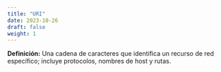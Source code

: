 ```yaml
---
title: "URI"
date: 2023-10-26
draft: false
weight: 1
---
```


**Definición:** Una cadena de caracteres que identifica un recurso de red específico; incluye protocolos, nombres de host y rutas.
